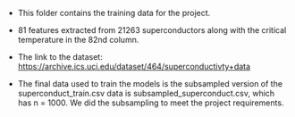 - This folder contains the training data for the project. 
- 81 features extracted from 21263 superconductors along with the critical temperature in the 82nd column. 
- The link to the dataset: https://archive.ics.uci.edu/dataset/464/superconductivty+data

- The final data used to train the models is the subsampled version of the superconduct_train.csv data is subsampled_superconduct.csv, which has n = 1000. We did the subsampling to meet the project requirements.
